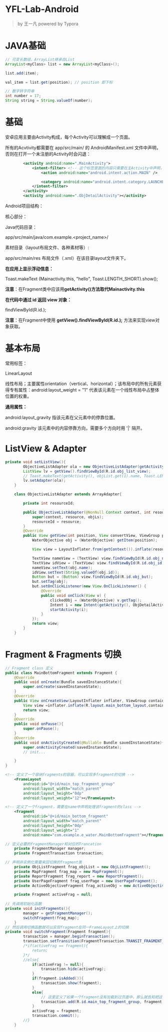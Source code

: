 # YFL-Lab-Android

> by 王一凡 powered by Typora

# JAVA基础

```java
// 可变长数组，ArrayList继承自List
ArrayList<myClass> list = new ArrayList<myClass>();

list.add(item);

val_item = list.get(position); // position 即下标

// 数字转字符串
int number = 17;
String string = String.valueOf(number);
```



# 基础

安卓应用主要由Activity构成，每个Activity可以理解成一个页面。

所有的Acvtivity都需要在 app/src/main/ 的 AndroidManifest.xml 文件中声明，否则在打开一个未注册的Activity时会闪退：

```xml
		<activity android:name=".MainActivity">
            <intent-filter> <!-- 这个标签里面的内容只需要在主Activity中声明，一般的不需要 -->
                <action android:name="android.intent.action.MAIN" />

                <category android:name="android.intent.category.LAUNCHER" />
            </intent-filter>
        </activity>
        <activity android:name=".ObjDetailActivity"></activity>
```



Android项目结构：

核心部分：

Java代码目录：

<ProjectName> app/src/main/java/com.example.<project_name>/

素材目录（layout布局文件、各种素材等）:

<ProjectName> app/src/main/res	布局文件（.xml）在该目录layout文件夹下。

**在应用上显示浮动信息：**

Toast.makeText (Mainactivity.this, "hello", Toast.LENGTH_SHORT).show();

**注意**：在Fragment类中应该用**getActivity()**方法取代**Mainactivity.this**

**在代码中通过 id 返回 view 对象：**

findViewById(R.id.<viewId>);

**注意**：在Fragment中使用 **getView().findViewById(R.id.<viewId>);** 方法来实现view对象获取。

# 基本布局

常用标签：

LinearLayout

线性布局；主要属性orientation（vertical、horizontal）；该布局中的所有元素获得专有属性：android:layout_weight = "1" 代表该元素在一个线性布局中占整体位置的权重。

**通用属性：**

android:layout_gravity 指该元素在父元素中的停靠位置。

android:gravity 该元素中的内容停靠方向，需要多个方向时用 '|' 隔开。

# ListView & Adapter

```java
private void setListView(){
        ObjectiveListAdapter ola = new ObjectiveListAdapter(getActivity(), R.layout.obj_list_item_layout, objList);
        ListView lv = getView().findViewById(R.id.obj_list_view);
        // Toast.makeText(getActivity(), objList.get(1).name, Toast.LENGTH_SHORT).show();
        lv.setAdapter(ola);
    }

    class ObjectiveListAdapter extends ArrayAdapter{

        private int resourceId;

        public ObjectiveListAdapter(@NonNull Context context, int resource, List<WaterObjective> objLs) {
            super(context, resource, objLs);
            resourceId = resource;
        }
        @Override
        public View getView(int position, View convertView, ViewGroup parent){
            WaterObjective obj = (WaterObjective) getItem(position);

            View view = LayoutInflater.from(getContext()).inflate(resourceId, parent, false);

            TextView nameView = (TextView) view.findViewById(R.id.obj_name);
            TextView idView = (TextView) view.findViewById(R.id.obj_id);
            nameView.setText(obj.name);
            idView.setText(String.valueOf(obj.id));
            Button but = (Button) view.findViewById(R.id.obj_but);
            but.setTag(obj);
            but.setOnClickListener(new View.OnClickListener() {
                @Override
                public void onClick(View v) {
                    clickedObj = (WaterObjective) v.getTag();
                    Intent i = new Intent(getActivity(), ObjDetailActivity.class);
                    startActivity(i);
                }
            });
            return view;
        }
    }
```

# Fragment & Fragments 切换

```java
// Fragment class 定义
public class MainBottomFragment extends Fragment {
    @Override
    public void onCreate(Bundle savedInstanceState){
        super.onCreate(savedInstanceState);
    }
    @Override
    public View onCreateView(LayoutInflater inflater, ViewGroup container, Bundle savedInstanceState){
        View view =inflater.inflate(R.layout.main_bottom_layout,container,false);
        return view;
    }
    @Override
    public void onPause(){
        super.onPause();
    }
    @Override
    public void onActivityCreated(@Nullable Bundle savedInstanceState){
        super.onActivityCreated(savedInstanceState);
        // init...

    }
}
```

```xml
<!-- 定义了一个容纳fragments的容器，可以实现多fragment的切换 -->	
	<FrameLayout
        android:id="@+id/main_top_fragment_group"
        android:layout_width="match_parent"
        android:layout_height="0dp"
        android:layout_weight="12"></FrameLayout>

<!-- 定义了一个fragment，需要在name中声明处理该fragment的class -->
    <fragment
        android:id="@+id/main_bottom_fragment"
        android:layout_width="match_parent"
        android:layout_height="0dp"
        android:layout_weight="1"
        android:name="com.example.e_water.MainBottomFragment"></fragment>

```

```java
// 定义必要的fragmentManager和对应的Trancation
    private FragmentManager manager;
    private FragmentTransaction transaction;

// 声明并实例化需要来回切换的fragment类
    private ObjListFragment frag_objList = new ObjListFragment();
    private MapFragment frag_map = new MapFragment();
    private ReportFragment frag_report = new ReportFragment();
    private UserPageFragment frag_userPage = new UserPageFragment();
	private ActiveObjectiveFragment frag_activeObj = new ActiveObjectiveFragment();

	private Fragment activeFrag = null;
	
// 先调用初始化函数
private void initFragments(){
        manager = getFragmentManager();
        switchFragment(frag_map);
    }
// 然后调用切换函数就可以实现fragment在同一FrameLayout上的切换
private void switchFragment(Fragment fragment){
        transaction = manager.beginTransaction();
        transaction.setTransition(FragmentTransaction.TRANSIT_FRAGMENT_OPEN);
        /*if(activeFrag == fragment){
            return;
        }*/
        //else{
            if(activeFrag != null){
                transaction.hide(activeFrag);
            }
            if(fragment.isAdded()){
                transaction.show(fragment);
            }
            else{
                // 这里定义了如果一个fragment没有加载到过页面中，那么就告知把这个fragment加载到对应的FrameLayout中去
                transaction.add(R.id.main_top_fragment_group, fragment);
            }
            activeFrag = fragment;
            transaction.commit();
        //}
    }
```

